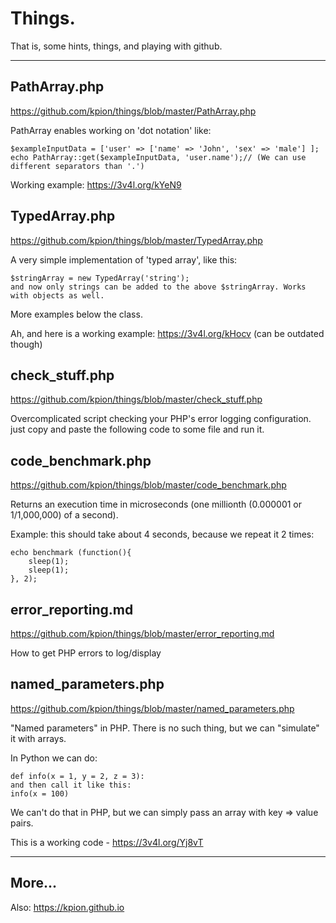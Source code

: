 # Things.

That is, some hints, things, and playing with github.

---

## PathArray.php
https://github.com/kpion/things/blob/master/PathArray.php

PathArray enables working on 'dot notation'  like:
```
$exampleInputData = ['user' => ['name' => 'John', 'sex' => 'male'] ];
echo PathArray::get($exampleInputData, 'user.name');// (We can use different separators than '.')
```

Working example: https://3v4l.org/kYeN9


## TypedArray.php
https://github.com/kpion/things/blob/master/TypedArray.php

A very simple implementation of 'typed array', like this:
```
$stringArray = new TypedArray('string');
and now only strings can be added to the above $stringArray. Works with objects as well.
```
More examples below the class.

Ah, and here is a working example: https://3v4l.org/kHocv (can be outdated though)


## check_stuff.php
https://github.com/kpion/things/blob/master/check_stuff.php


Overcomplicated script checking your PHP's error logging configuration.
just copy and paste the following code to some file and run it.


## code_benchmark.php
https://github.com/kpion/things/blob/master/code_benchmark.php

Returns an execution time in microseconds (one millionth (0.000001 or 1/1,000,000) of a second). 

Example: this should take about 4 seconds, because we repeat it 2 times: 
```
echo benchmark (function(){
    sleep(1);
    sleep(1);
}, 2);
```

## error_reporting.md
https://github.com/kpion/things/blob/master/error_reporting.md

How to get PHP errors to log/display

## named_parameters.php
https://github.com/kpion/things/blob/master/named_parameters.php

"Named parameters" in PHP. There is no such thing, but we can "simulate" it with arrays.

In Python we can do:
```
def info(x = 1, y = 2, z = 3):
and then call it like this:
info(x = 100)
```
We can't do that in PHP, but we can simply pass an array with key => value pairs.

This is a working code - https://3v4l.org/Yj8vT

---

## More...

Also: https://kpion.github.io
